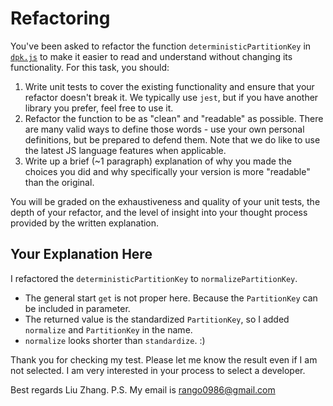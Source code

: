 # Refactoring

You've been asked to refactor the function `deterministicPartitionKey` in [`dpk.js`](dpk.js) to make it easier to read and understand without changing its functionality. For this task, you should:

1. Write unit tests to cover the existing functionality and ensure that your refactor doesn't break it. We typically use `jest`, but if you have another library you prefer, feel free to use it.
2. Refactor the function to be as "clean" and "readable" as possible. There are many valid ways to define those words - use your own personal definitions, but be prepared to defend them. Note that we do like to use the latest JS language features when applicable.
3. Write up a brief (~1 paragraph) explanation of why you made the choices you did and why specifically your version is more "readable" than the original.

You will be graded on the exhaustiveness and quality of your unit tests, the depth of your refactor, and the level of insight into your thought process provided by the written explanation.

## Your Explanation Here

I refactored the `deterministicPartitionKey` to  `normalizePartitionKey`.
- The general start `get` is not proper here. Because the `PartitionKey` can be included in parameter.
- The returned value is the standardized `PartitionKey`, so I added `normalize` and `PartitionKey` in the name.
- `normalize` looks shorter than `standardize`. :)

Thank you for checking my test.
Please let me know the result even if I am not selected.
I am very interested in your process to select a developer.

Best regards
Liu Zhang.
P.S. My email is rango0986@gmail.com